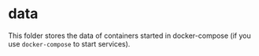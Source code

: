 # data

This folder stores the data of containers started in docker-compose (if you use `docker-compose` to start services).